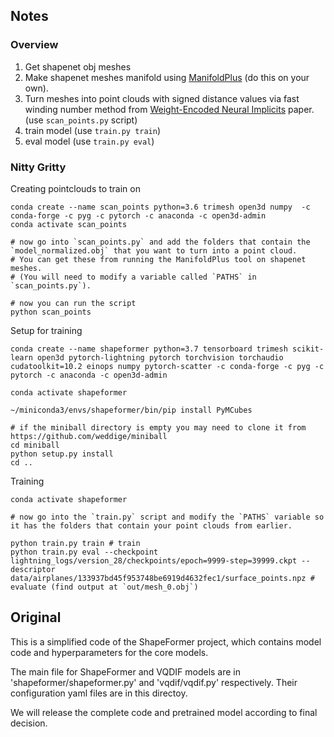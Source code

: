 ## Notes

### Overview

1. Get shapenet obj meshes
2. Make shapenet meshes manifold using [ManifoldPlus](https://github.com/hjwdzh/ManifoldPlus) (do this on your own).
3. Turn meshes into point clouds with signed distance values via fast winding number method from [Weight-Encoded Neural Implicits](https://github.com/u2ni/ICML2021) paper. (use `scan_points.py` script)
4. train model (use `train.py train`)
5. eval model (use `train.py eval`)


### Nitty Gritty

Creating pointclouds to train on
```
conda create --name scan_points python=3.6 trimesh open3d numpy  -c conda-forge -c pyg -c pytorch -c anaconda -c open3d-admin
conda activate scan_points

# now go into `scan_points.py` and add the folders that contain the `model_normalized.obj` that you want to turn into a point cloud.
# You can get these from running the ManifoldPlus tool on shapenet meshes.
# (You will need to modify a variable called `PATHS` in `scan_points.py`).

# now you can run the script
python scan_points
```


Setup for training
```
conda create --name shapeformer python=3.7 tensorboard trimesh scikit-learn open3d pytorch-lightning pytorch torchvision torchaudio cudatoolkit=10.2 einops numpy pytorch-scatter -c conda-forge -c pyg -c pytorch -c anaconda -c open3d-admin

conda activate shapeformer

~/miniconda3/envs/shapeformer/bin/pip install PyMCubes

# if the miniball directory is empty you may need to clone it from https://github.com/weddige/miniball
cd miniball 
python setup.py install
cd ..
```

Training
```
conda activate shapeformer

# now go into the `train.py` script and modify the `PATHS` variable so it has the folders that contain your point clouds from earlier.

python train.py train # train
python train.py eval --checkpoint lightning_logs/version_28/checkpoints/epoch=9999-step=39999.ckpt --descriptor data/airplanes/133937bd45f953748be6919d4632fec1/surface_points.npz # evaluate (find output at `out/mesh_0.obj`)
```

## Original
This is a simplified code of the ShapeFormer project, which contains model code and hyperparameters for the core models.

The main file for ShapeFormer and VQDIF models are in 'shapeformer/shapeformer.py' and 'vqdif/vqdif.py' respectively.
Their configuration yaml files are in this directoy.

We will release the complete code and pretrained model according to final decision.
